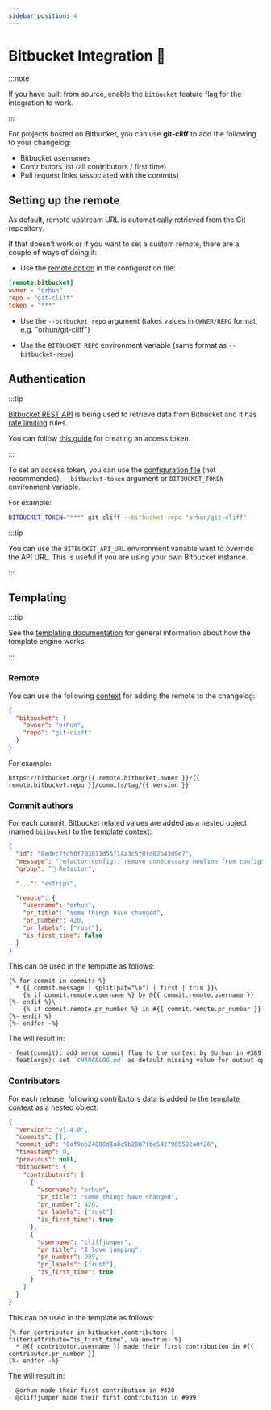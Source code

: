 ```yaml
---
sidebar_position: 4
---
```


# Bitbucket Integration 📘

:::note

If you have built from source, enable the `bitbucket` feature flag for the integration to work.

:::

For projects hosted on Bitbucket, you can use **git-cliff** to add the following to your changelog:

- Bitbucket usernames
- Contributors list (all contributors / first time)
- Pull request links (associated with the commits)

## Setting up the remote

As default, remote upstream URL is automatically retrieved from the Git repository.

If that doesn't work or if you want to set a custom remote, there are a couple of ways of doing it:

- Use the [remote option](/docs/configuration/remote) in the configuration file:

```toml
[remote.bitbucket]
owner = "orhun"
repo = "git-cliff"
token = "***"
```

- Use the `--bitbucket-repo` argument (takes values in `OWNER/REPO` format, e.g. "orhun/git-cliff")

- Use the `BITBUCKET_REPO` environment variable (same format as `--bitbucket-repo`)

## Authentication

:::tip

[Bitbucket REST API](https://developer.atlassian.com/cloud/bitbucket/rest/) is being used to retrieve data from Bitbucket and it has [rate limiting](https://support.atlassian.com/bitbucket-cloud/docs/api-request-limits/) rules.

You can follow [this guide](https://developer.atlassian.com/cloud/bitbucket/rest/intro/#authentication) for creating an access token.

:::

To set an access token, you can use the [configuration file](/docs/configuration/remote) (not recommended), `--bitbucket-token` argument or `BITBUCKET_TOKEN` environment variable.

For example:

```bash
BITBUCKET_TOKEN="***" git cliff --bitbucket-repo "orhun/git-cliff"
```

:::tip

You can use the `BITBUCKET_API_URL` environment variable want to override the API URL. This is useful if you are using your own Bitbucket instance.

:::

## Templating

:::tip

See the [templating documentation](/docs/category/templating) for general information about how the template engine works.

:::

### Remote

You can use the following [context](/docs/templating/context) for adding the remote to the changelog:

```json
{
  "bitbucket": {
    "owner": "orhun",
    "repo": "git-cliff"
  }
}
```

For example:

```jinja2
https://bitbucket.org/{{ remote.bitbucket.owner }}/{{ remote.bitbucket.repo }}/commits/tag/{{ version }}
```

### Commit authors

For each commit, Bitbucket related values are added as a nested object (named `bitbucket`) to the [template context](/docs/templating/context):

```json
{
  "id": "8edec7fd50f703811d55f14a3c5f0fd02b43d9e7",
  "message": "refactor(config): remove unnecessary newline from configs\n",
  "group": "🚜 Refactor",

  "...": "<strip>",

  "remote": {
    "username": "orhun",
    "pr_title": "some things have changed",
    "pr_number": 420,
    "pr_labels": ["rust"],
    "is_first_time": false
  }
}
```

This can be used in the template as follows:

```
{% for commit in commits %}
  * {{ commit.message | split(pat="\n") | first | trim }}\
    {% if commit.remote.username %} by @{{ commit.remote.username }}{%- endif %}\
    {% if commit.remote.pr_number %} in #{{ commit.remote.pr_number }}{%- endif %}
{%- endfor -%}
```

The will result in:

```md
- feat(commit): add merge_commit flag to the context by @orhun in #389
- feat(args): set `CHANGELOG.md` as default missing value for output option by @sh-cho in #354
```

### Contributors

For each release, following contributors data is added to the [template context](/docs/templating/context) as a nested object:

```json
{
  "version": "v1.4.0",
  "commits": [],
  "commit_id": "0af9eb24888d1a8c9b2887fbe5427985582a0f26",
  "timestamp": 0,
  "previous": null,
  "bitbucket": {
    "contributors": [
      {
        "username": "orhun",
        "pr_title": "some things have changed",
        "pr_number": 420,
        "pr_labels": ["rust"],
        "is_first_time": true
      },
      {
        "username": "cliffjumper",
        "pr_title": "I love jumping",
        "pr_number": 999,
        "pr_labels": ["rust"],
        "is_first_time": true
      }
    ]
  }
}
```

This can be used in the template as follows:

```
{% for contributor in bitbucket.contributors | filter(attribute="is_first_time", value=true) %}
  * @{{ contributor.username }} made their first contribution in #{{ contributor.pr_number }}
{%- endfor -%}
```

The will result in:

```md
- @orhun made their first contribution in #420
- @cliffjumper made their first contribution in #999
```
